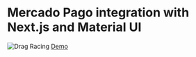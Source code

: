 # Mercado Pago integration with Next.js and Material UI
![Drag Racing](https://firebasestorage.googleapis.com/v0/b/ingdeiver.appspot.com/o/portafolio%2Fimagenes%2Fnext-mp-mui.png?alt=media&token=347341f1-7500-447f-b151-ce536e40696d)
[Demo](https://payments-psi.vercel.app/)